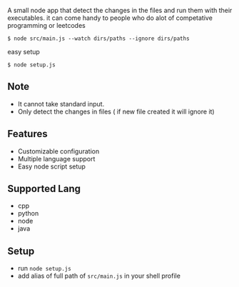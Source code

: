 A small node app that detect the changes in the files and run them with their executables.
it can come handy to people who do alot of competative programming or leetcodes

```shell
$ node src/main.js --watch dirs/paths --ignore dirs/paths
```

easy setup
```shell
$ node setup.js 
```

## Note
- It cannot take standard input.
- Only detect the changes in files ( if new file created it will ignore it)

## Features
- Customizable configuration
- Multiple language support
- Easy node script setup

## Supported Lang
- cpp
- python
- node
- java

## Setup
- run `node setup.js`
- add alias of full path of `src/main.js` in your shell profile


